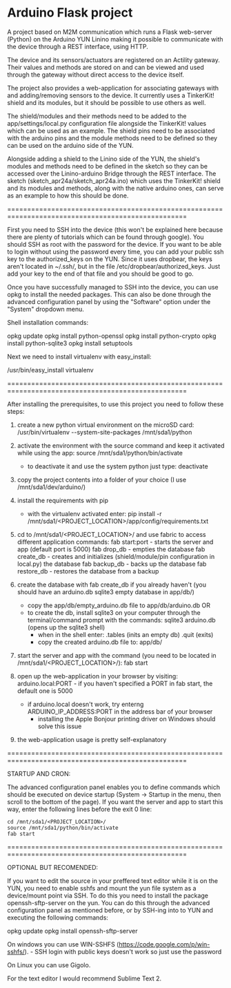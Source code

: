 Arduino Flask project
=====================

A project based on M2M communication which runs a Flask web-server (Python) on the Arduino YUN Linino making it possible to communicate with the device through a REST interface, using HTTP.

The device and its sensors/actuators are registered on an Actility gateway.
Their values and methods are stored on and can be viewed and used through the gateway without direct access to the device itself.

The project also provides a web-application for associating gateways with and adding/removing sensors to the device.
It currently uses a TinkerKit! shield and its modules, but it should be possible to use others as well.

The shield/modules and their methods need to be added to the app/settings/local.py configuration file alongside the TinkerKit! values which can be used as an example. The shield pins need to be associated with the arduino pins and the module methods need to be defined so they can be used on the arduino side of the YUN.

Alongside adding a shield to the Linino side of the YUN, the shield's modules and methods need to be defined in the sketch so they can be accessed over the Linino-arduino Bridge through the REST interface. The sketch (sketch_apr24a/sketch_apr24a.ino) which uses the TinkerKit! shield and its modules and methods, along with the native arduino ones, can serve as an example to how this should be done.

===================================================================================================

First you need to SSH into the device (this won't be explained here because there are plenty of tutorials which can be found through google).
You should SSH as root with the password for the device.
If you want to be able to login without using the password every time, you can add your public ssh key to the authorized_keys on the YUN. Since it uses dropbear, the keys aren't located in ~/.ssh/, but in the file /etc/dropbear/authorized_keys. Just add your key to the end of that file and you should be good to go.

Once you have successfully managed to SSH into the device, you can use opkg to install the needed packages. This can also be done through the advanced configuration panel by using the "Software" option under the "System" dropdown menu.

Shell installation commands:

opkg update
opkg install python-openssl
opkg install python-crypto
opkg install python-sqlite3
opkg install setuptools

Next we need to install virtualenv with easy_install:

/usr/bin/easy_install virtualenv

===================================================================================================

After installing the prerequisites, to use this project you need to follow these steps:

1. create a new python virtual environment on the microSD card:
	/usr/bin/virtualenv --system-site-packages /mnt/sda1/python

2. activate the environment with the source command and keep it activated while using the app:
	source /mnt/sda1/python/bin/activate
	- to deactivate it and use the system python just type:
		deactivate

3. copy the project contents into a folder of your choice (I use /mnt/sda1/dev/arduino/)

4. install the requirements with pip
	- with the virtualenv activated enter:
		pip install -r /mnt/sda1/<PROJECT_LOCATION>/app/config/requirements.txt

5. cd to /mnt/sda1/<PROJECT_LOCATION>/ and use fabric to access different application commands:
	fab start:port
		- starts the server and app (default port is 5000)
	fab drop_db
		- empties the database
	fab create_db
		- creates and initializes (shield/module/pin configuration in local.py) the database
	fab backup_db
		- backs up the database
	fab restore_db
		- restores the database from a backup

6. create the database with fab create_db if you already haven't (you should have an arduino.db sqlite3 empty database in app/db/)
	- copy the app/db/empty_arduino.db file to app/db/arduino.db
	OR
	- to create the db, install sqlite3 on your computer through the terminal/command prompt with the commands:
		sqlite3 arduino.db (opens up the sqlite3 shell)
		- when in the shell enter:
			.tables (inits an empty db)
			.quit (exits)
		- copy the created arduino.db file to:
			app/db/

7. start the server and app with the command (you need to be located in /mnt/sda1/<PROJECT_LOCATION>/):
	fab start

8. open up the web-application in your browser by visiting:
	arduino.local:PORT
		- if you haven't specified a PORT in fab start, the default one is 5000
	- if arduino.local doesn't work, try enterng ARDUINO_IP_ADDRESS:PORT in the address bar of your browser
		- installing the Apple Bonjour printing driver on Windows should solve this issue

9. the web-application usage is pretty self-explanatory

===================================================================================================

STARTUP AND CRON:

The advanced configuration panel enables you to define commands which should be executed on device startup (System -> Startup in the menu, then scroll to the bottom of the page).
If you want the server and app to start this way, enter the following lines before the exit 0 line:

	cd /mnt/sda1/<PROJECT_LOCATION>/
	source /mnt/sda1/python/bin/activate
	fab start

===================================================================================================


OPTIONAL BUT RECOMENDED:

If you want to edit the source in your preffered text editor while it is on the YUN, you need to enable sshfs and mount the yun file system as a device/mount point via SSH.
To do this you need to install the package openssh-sftp-server on the yun. You can do this through the advanced configuration panel as mentioned before, or by SSH-ing into to YUN and executing the following commands:

opkg update
opkg install openssh-sftp-server

On windows you can use WIN-SSHFS (https://code.google.com/p/win-sshfs/).
	- SSH login with public keys doesn't work so just use the password

On Linux you can use Gigolo.

For the text editor I would recommend Sublime Text 2.
